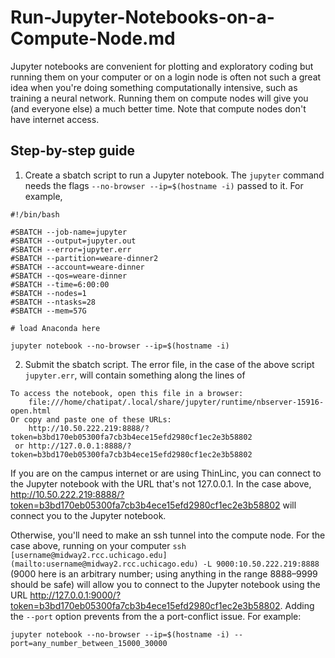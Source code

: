 # Run-Jupyter-Notebooks-on-a-Compute-Node.md
Jupyter notebooks are convenient for plotting and exploratory coding but running them on your computer or on a login node is often not such a great idea when you're doing something computationally intensive, such as training a neural network. Running them on compute nodes will give you (and everyone else) a much better time. Note that compute nodes don't have internet access.

Step-by-step guide
------------------

1.  Create a sbatch script to run a Jupyter notebook. The `jupyter` command needs the flags `--no-browser --ip=$(hostname -i)` passed to it. For example,
    
```
#!/bin/bash
 
#SBATCH --job-name=jupyter
#SBATCH --output=jupyter.out
#SBATCH --error=jupyter.err
#SBATCH --partition=weare-dinner2
#SBATCH --account=weare-dinner
#SBATCH --qos=weare-dinner
#SBATCH --time=6:00:00
#SBATCH --nodes=1
#SBATCH --ntasks=28
#SBATCH --mem=57G
 
# load Anaconda here
 
jupyter notebook --no-browser --ip=$(hostname -i)
```
    
2.  Submit the sbatch script. The error file, in the case of the above script `jupyter.err`, will contain something along the lines of
   
```
To access the notebook, open this file in a browser:
    file:///home/chatipat/.local/share/jupyter/runtime/nbserver-15916-open.html
Or copy and paste one of these URLs:
    http://10.50.222.219:8888/?token=b3bd170eb05300fa7cb3b4ece15efd2980cf1ec2e3b58802
 or http://127.0.0.1:8888/?token=b3bd170eb05300fa7cb3b4ece15efd2980cf1ec2e3b58802
```
    
If you are on the campus internet or are using ThinLinc, you can connect to the Jupyter notebook with the URL that's not 127.0.0.1. In the case above, http://10.50.222.219:8888/?token=b3bd170eb05300fa7cb3b4ece15efd2980cf1ec2e3b58802 will connect you to the Jupyter notebook.  
    
Otherwise, you'll need to make an ssh tunnel into the compute node. For the case above, running on your computer `ssh [username@midway2.rcc.uchicago.edu](mailto:username@midway2.rcc.uchicago.edu) -L 9000:10.50.222.219:8888` (9000 here is an arbitrary number; using anything in the range 8888–9999 should be safe) will allow you to connect to the Jupyter notebook using the URL http://127.0.0.1:9000/?token=b3bd170eb05300fa7cb3b4ece15efd2980cf1ec2e3b58802. Adding the `--port` option prevents from the a port-conflict issue. For example:

```
jupyter notebook --no-browser --ip=$(hostname -i) --port=any_number_between_15000_30000 
```
    